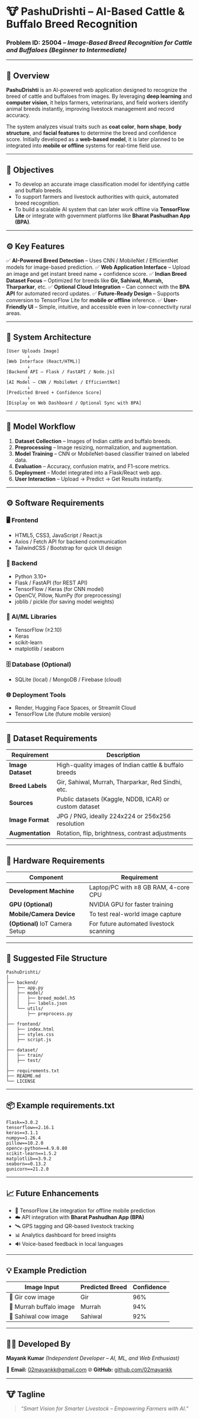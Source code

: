 # 🐮 PashuDrishti – AI-Based Cattle & Buffalo Breed Recognition

### Problem ID: 25004 – *Image-Based Breed Recognition for Cattle and Buffaloes (Beginner to Intermediate)*

---

## 🧠 **Overview**

**PashuDrishti** is an AI-powered web application designed to recognize the breed of cattle and buffaloes from images.
By leveraging **deep learning** and **computer vision**, it helps farmers, veterinarians, and field workers identify animal breeds instantly, improving livestock management and record accuracy.

The system analyzes visual traits such as **coat color**, **horn shape**, **body structure**, and **facial features** to determine the breed and confidence score.
Initially developed as a **web-based model**, it is later planned to be integrated into **mobile or offline** systems for real-time field use.

---

## 🎯 **Objectives**

* To develop an accurate image classification model for identifying cattle and buffalo breeds.
* To support farmers and livestock authorities with quick, automated breed recognition.
* To build a scalable AI system that can later work offline via **TensorFlow Lite** or integrate with government platforms like **Bharat Pashudhan App (BPA)**.

---

## ⚙️ **Key Features**

✅ **AI-Powered Breed Detection** – Uses CNN / MobileNet / EfficientNet models for image-based prediction.
✅ **Web Application Interface** – Upload an image and get instant breed name + confidence score.
✅ **Indian Breed Dataset Focus** – Optimized for breeds like **Gir, Sahiwal, Murrah, Tharparkar**, etc.
✅ **Optional Cloud Integration** – Can connect with the **BPA API** for automated record updates.
✅ **Future-Ready Design** – Supports conversion to TensorFlow Lite for **mobile or offline** inference.
✅ **User-Friendly UI** – Simple, intuitive, and accessible even in low-connectivity rural areas.

---

## 🧩 **System Architecture**

```
[User Uploads Image]
        ↓
[Web Interface (React/HTML)]
        ↓
[Backend API – Flask / FastAPI / Node.js]
        ↓
[AI Model – CNN / MobileNet / EfficientNet]
        ↓
[Predicted Breed + Confidence Score]
        ↓
[Display on Web Dashboard / Optional Sync with BPA]
```

---

## 🧠 **Model Workflow**

1. **Dataset Collection** – Images of Indian cattle and buffalo breeds.
2. **Preprocessing** – Image resizing, normalization, and augmentation.
3. **Model Training** – CNN or MobileNet-based classifier trained on labeled data.
4. **Evaluation** – Accuracy, confusion matrix, and F1-score metrics.
5. **Deployment** – Model integrated into a Flask/React web app.
6. **User Interaction** – Upload → Predict → Get Results instantly.

---

## ⚙️ **Software Requirements**

### 🖥️ Frontend

* HTML5, CSS3, JavaScript / React.js
* Axios / Fetch API for backend communication
* TailwindCSS / Bootstrap for quick UI design

### 🔧 Backend

* Python 3.10+
* Flask / FastAPI (for REST API)
* TensorFlow / Keras (for CNN model)
* OpenCV, Pillow, NumPy (for preprocessing)
* joblib / pickle (for saving model weights)

### 🧠 AI/ML Libraries

* TensorFlow (≥2.10)
* Keras
* scikit-learn
* matplotlib / seaborn

### 🗄️ Database (Optional)

* SQLite (local) / MongoDB / Firebase (cloud)

### 🌐 Deployment Tools

* Render, Hugging Face Spaces, or Streamlit Cloud
* TensorFlow Lite (future mobile version)

---

## 💾 **Dataset Requirements**

| Requirement       | Description                                            |
| ----------------- | ------------------------------------------------------ |
| **Image Dataset** | High-quality images of Indian cattle & buffalo breeds  |
| **Breed Labels**  | Gir, Sahiwal, Murrah, Tharparkar, Red Sindhi, etc.     |
| **Sources**       | Public datasets (Kaggle, NDDB, ICAR) or custom dataset |
| **Image Format**  | JPG / PNG, ideally 224x224 or 256x256 resolution       |
| **Augmentation**  | Rotation, flip, brightness, contrast adjustments       |

---

## 🔋 **Hardware Requirements**

| Component                       | Requirement                             |
| ------------------------------- | --------------------------------------- |
| **Development Machine**         | Laptop/PC with ≥8 GB RAM, 4-core CPU    |
| **GPU (Optional)**              | NVIDIA GPU for faster training          |
| **Mobile/Camera Device**        | To test real-world image capture        |
| **(Optional)** IoT Camera Setup | For future automated livestock scanning |

---

## 🧩 **Suggested File Structure**

```
PashuDrishti/
│
├── backend/
│   ├── app.py
│   ├── model/
│   │   ├── breed_model.h5
│   │   ├── labels.json
│   └── utils/
│       ├── preprocess.py
│
├── frontend/
│   ├── index.html
│   ├── styles.css
│   ├── script.js
│
├── dataset/
│   ├── train/
│   ├── test/
│
├── requirements.txt
├── README.md
└── LICENSE
```

---

## 📦 **Example requirements.txt**

```
Flask==3.0.2
tensorflow==2.16.1
keras==3.1.1
numpy==1.26.4
pillow==10.2.0
opencv-python==4.9.0.80
scikit-learn==1.5.2
matplotlib==3.9.2
seaborn==0.13.2
gunicorn==21.2.0
```

---

## 📈 **Future Enhancements**

* 📱 TensorFlow Lite integration for offline mobile prediction
* ☁️ API integration with **Bharat Pashudhan App (BPA)**
* 🛰️ GPS tagging and QR-based livestock tracking
* 📊 Analytics dashboard for breed insights
* 🔊 Voice-based feedback in local languages

---

## 💡 **Example Prediction**

| Image Input             | Predicted Breed | Confidence |
| ----------------------- | --------------- | ---------- |
| 🐄 Gir cow image        | Gir             | 96%        |
| 🐃 Murrah buffalo image | Murrah          | 94%        |
| 🐄 Sahiwal cow image    | Sahiwal         | 92%        |

---

## 👨‍💻 **Developed By**

**Mayank Kumar**
*(Independent Developer – AI, ML, and Web Enthusiast)*

📧 **Email:** [02mayankk@gmail.com](mailto:02mayankk@gmail.com)
🌐 **GitHub:** [github.com/02mayankk](https://github.com/02mayankk)

---

## 🐮 **Tagline**

> *“Smart Vision for Smarter Livestock – Empowering Farmers with AI.”*
